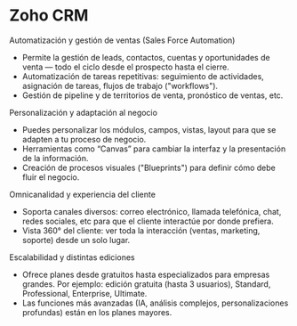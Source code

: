 # Zoho CRM


Automatización y gestión de ventas (Sales Force Automation)

- Permite la gestión de leads, contactos, cuentas y oportunidades de venta — todo el ciclo desde el prospecto hasta el cierre. 
- Automatización de tareas repetitivas: seguimiento de actividades, asignación de tareas, flujos de trabajo ("workflows"). 
- Gestión de pipeline y de territorios de venta, pronóstico de ventas, etc.


Personalización y adaptación al negocio

- Puedes personalizar los módulos, campos, vistas, layout para que se adapten a tu proceso de negocio. 
- Herramientas como “Canvas” para cambiar la interfaz y la presentación de la información. 
- Creación de procesos visuales ("Blueprints") para definir cómo debe fluir el negocio.

Omnicanalidad y experiencia del cliente

- Soporta canales diversos: correo electrónico, llamada telefónica, chat, redes sociales, etc para que el cliente interactúe por donde prefiera. 
- Vista 360° del cliente: ver toda la interacción (ventas, marketing, soporte) desde un solo lugar.

Escalabilidad y distintas ediciones

- Ofrece planes desde gratuitos hasta especializados para empresas grandes. Por ejemplo: edición gratuita (hasta 3 usuarios), Standard, Professional, Enterprise, Ultimate. 
- Las funciones más avanzadas (IA, análisis complejos, personalizaciones profundas) están en los planes mayores.
